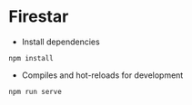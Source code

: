 # Firestar

- Install dependencies
```
npm install
```

- Compiles and hot-reloads for development
```
npm run serve

```
